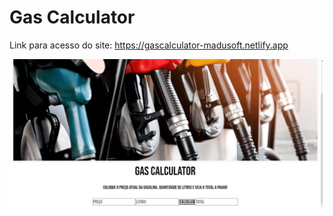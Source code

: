 ﻿# Gas Calculator
Link para acesso do site: https://gascalculator-madusoft.netlify.app
<div align="center"><img src="https://github.com/mariaeqp/gas_calculator/blob/main/print_site.png">
